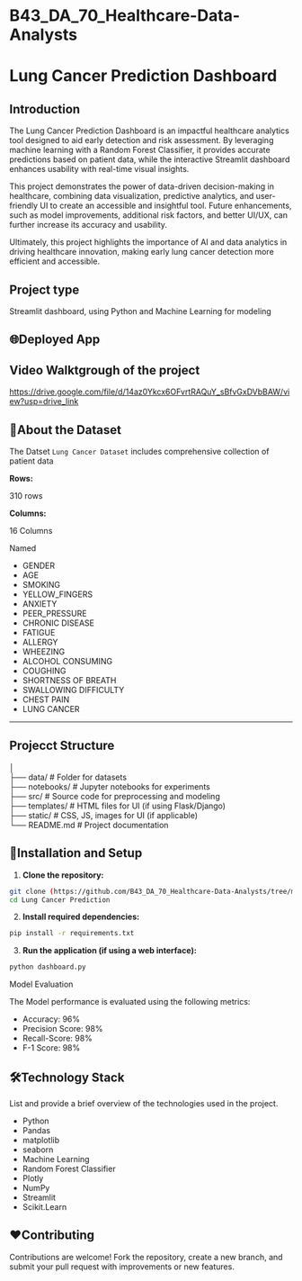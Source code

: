 # B43_DA_70_Healthcare-Data-Analysts

# **Lung Cancer Prediction Dashboard**

## **Introduction**

The Lung Cancer Prediction Dashboard is an impactful healthcare analytics tool designed to aid early detection and risk assessment. By leveraging machine learning with a Random Forest Classifier, it provides accurate predictions based on patient data, while the interactive Streamlit dashboard enhances usability with real-time visual insights.

This project demonstrates the power of data-driven decision-making in healthcare, combining data visualization, predictive analytics, and user-friendly UI to create an accessible and insightful tool. Future enhancements, such as model improvements, additional risk factors, and better UI/UX, can further increase its accuracy and usability.

Ultimately, this project highlights the importance of AI and data analytics in driving healthcare innovation, making early lung cancer detection more efficient and accessible.

## **Project type**
Streamlit dashboard, using Python and Machine Learning for modeling

## 🌐**Deployed App**



## **Video Walktgrough of the project**

https://drive.google.com/file/d/14az0Ykcx6OFvrtRAQuY_sBfvGxDVbBAW/view?usp=drive_link

## 📂**About the Dataset**
The Datset `Lung Cancer Dataset` includes comprehensive collection of patient data 

**Rows:**

310 rows 

**Columns:**

16 Columns

Named

- GENDER
- AGE
- SMOKING
- YELLOW_FINGERS
- ANXIETY
- PEER_PRESSURE
- CHRONIC DISEASE
- FATIGUE
- ALLERGY
- WHEEZING
- ALCOHOL CONSUMING
- COUGHING
- SHORTNESS OF BREATH
- SWALLOWING DIFFICULTY
- CHEST PAIN
- LUNG CANCER
---

## **Projecct Structure**
│  
├── data/               # Folder for datasets  
├── notebooks/          # Jupyter notebooks for experiments  
├── src/                # Source code for preprocessing and modeling  
├── templates/          # HTML files for UI (if using Flask/Django)  
├── static/             # CSS, JS, images for UI (if applicable)  
└── README.md           # Project documentation  
## 🚀**Installation and Setup**

1. **Clone the repository:**
  ```bash
  git clone (https://github.com/B43_DA_70_Healthcare-Data-Analysts/tree/main)
  cd Lung Cancer Prediction
```

2. **Install required dependencies:**

  ```bash
  pip install -r requirements.txt
  ``` 
3. **Run the application (if using a web interface):**

  ```bash
  python dashboard.py
```
Model Evaluation

The Model performance is evaluated using the following metrics:

- Accuracy: 96%
- Precision Score: 98%
- Recall-Score: 98%
- F-1 Score: 98%

## 🛠️**Technology Stack**

List and provide a brief overview of the technologies used in the project.

- Python
- Pandas
- matplotlib
- seaborn
- Machine Learning
- Random Forest Classifier
- Plotly
- NumPy
- Streamlit
- Scikit.Learn

## ❤️**Contributing**

Contributions are welcome! Fork the repository, create a new branch, and submit your pull request with improvements or new features.









